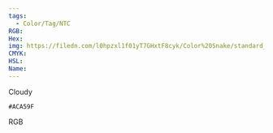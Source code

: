 ```yaml
---
tags:
  - Color/Tag/NTC
RGB:
Hex:
img: https://filedn.com/l0hpzxl1f01yT7GHxtF8cyk/Color%20Snake/standard_csv_to_svg//ACA59F.svg
CMYK:
HSL:
Name:
---
```

Cloudy
```palette
#ACA59F
```
RGB
